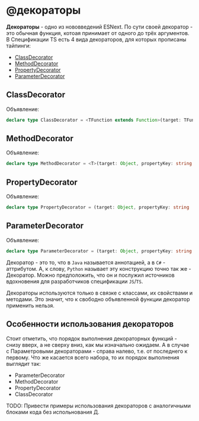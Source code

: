 # @декораторы 

**Декораторы** - одно из нововведений ESNext.
По сути своей декоратор - это обычная функция, котоая принимает от одного до трёх аргументов.
В Спецификации TS есть 4 вида декораторов, для которых прописаны тайпинги:

 * [ClassDecorator](#classdecorator)
 * [MethodDecorator](#methoddecorator)
 * [PropertyDecorator](#propertydecorator)
 * [ParameterDecorator](#parameterdecorator)

## ClassDecorator
Объявление:
```typescript
declare type ClassDecorator = <TFunction extends Function>(target: TFunction) => TFunction | void;
```


## MethodDecorator
Объявление:
```typescript
declare type MethodDecorator = <T>(target: Object, propertyKey: string | symbol, descriptor: TypedPropertyDescriptor<T>) => TypedPropertyDescriptor<T> | void;
```


## PropertyDecorator
Объявление:
```typescript
declare type PropertyDecorator = (target: Object, propertyKey: string | symbol) => void;
```


## ParameterDecorator
Объявление:
```typescript
declare type ParameterDecorator = (target: Object, propertyKey: string | symbol, parameterIndex: number) => void;
```

Декоратор - это то, что в `Java` называется аннотацией, а в `C#` - аттрибутом. А, к слову, `Python` называет эту конструкцию точно так же - Декоратор. Можно предположить, что он и послужил источников вдохновения для разработчиков спецификации `JS`/`TS`.

Декораторы используются только в связке с классами, их свойствами и методами. Это значит, что к свободно объявленной функции декоратор применить нельзя.

## Особенности использования декораторов
Стоит отметить, что порядок выполнения декораторных функций - снизу вверх, а не сверху вниз, как мы изначально ожидаем. А в случае с Параметровыми декораторами - справа налево, т.е. от последнего к первому.
Что же касается всего набора, то их порядок выполнения выглядит так:
 * ParameterDecorator
 * MethodDecorator
 * PropertyDecorator
 * ClassDecorator

TODO: Привести примеры использования декораторов с аналогичными блоками кода без испольнования Д.
